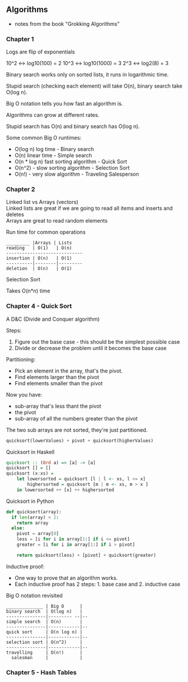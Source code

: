 ## Algorithms

  - notes from the book "Grokking Algorithms"

### Chapter 1

Logs are flip of exponentials

10^2 <-> log10(100) = 2
10^3 <-> log10(1000) = 3
2^3 <-> log2(8) = 3

Binary search works only on sorted lists, it runs in logarithmic time.

Stupid search (checking each element) will take O(n), binary search take O(log n).

Big O notation tells you how fast an algorithm is.

Algorithms can grow at different rates.

Stupid search has O(n) and binary search has O(log n).

Some common Big O runtimes:
* O(log n) log time - Binary search
* O(n) linear time - Simple search
* O(n * log n) fast sorting algorithm - Quick Sort
* O(n^2) - slow sorting algorithm - Selection Sort
* O(n!) - very slow algorithm - Traveling Salesperson

### Chapter 2

Linked list vs Arrays (vectors)<br>
Linked lists are great if we are going to read all items and inserts and deletes<br>
Arrays are great to read random elements

Run time for common operations

```
_________ |Arrays | Lists
reading   | O(1)   | O(n)
-----------------------------
insertion | O(n)   | O(1)
----------|--------|---------
deletion  | O(n)   | O(1)
```

Selection Sort

Takes O(n*n) time

### Chapter 4 - Quick Sort

A D&C (Divide and Conquer algorithm)

Steps:
1. Figure out the base case - this should be the simplest possible case
2. Divide or decrease the problem until it becomes the base case

Partitioning:
* Pick an element in the array, that's the pivot.
* Find elements larger than the pivot
* Find elements smaller than the pivot

Now you have:
* sub-array that's less thant the pivot
* the pivot
* sub-array of all the numbers greater than the pivot

The two sub arrays are not sorted, they're just partitioned.

```python
quicksort(lowerValues) + pivot + quicksort(higherValues)
```

Quicksort in Haskell
```haskell
quicksort :: (Ord a) => [a] -> [a]
quicksort [] = []
quicksort (x:xs) =
    let lowersorted = quicksort [l | l <- xs, l <= x]
        highersorted = quicksort [m | m <- xs, m > x ]
    in lowersorted ++ [x] ++ highersorted
```

Quicksort in Python
```python
def quicksort(array):
  if len(array) < 2:
    return array
  else:
    pivot = array[0]
    less = [i for i in array[1:] if i <= pivot]
    greater = [i for i in array[1:] if i > pivot]

    return quicksort(less) + [pivot] + quicksort(greater)
```

Inductive proof:
* One way to prove that an algorithm works.
* Each inductive proof has 2 steps: 1. base case and 2. inductive case

Big O notation revisited

```
______________ | Big O      |
binary search  | O(log n)   |
---------------|--------- --|--
simple search  | O(n)       |
---------------|------------|--
quick sort     | O(n log n) |
---------------|------------|--
selection sort | O(n^2)     |
---------------|------------|--
travelling     | O(n!)      |
  salesman     |            |
```

### Chapter 5 - Hash Tables


